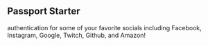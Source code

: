 ## Passport Starter


authentication for some of your favorite socials including Facebook, Instagram, Google, Twitch, Github, and Amazon!
